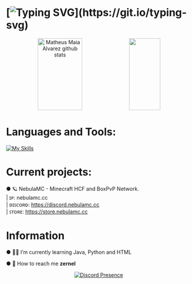 # [![Typing SVG](https://readme-typing-svg.herokuapp.com/?color=ffffff&size=35&center=true&vCenter=true&width=1000&lines=Hello,+my+name+is+Zernel.;)](https://git.io/typing-svg)

<div align="center">  
  <img width="49%" height="195px" src="https://github-readme-stats.vercel.app/api?username=Zernel09&show_icons=true&count_private=true&hide_border=true&title_color=7FFFD4&icon_color=7FFFD4&text_color=c9d1d9&bg_color=0d1117" alt="Matheus Maia Alvarez github stats" /> 
  <img width="41%" height="195px" src="https://github-readme-stats.vercel.app/api/top-langs/?username=Nowacho&layout=compact&hide_border=true&title_color=7FFFD4&text_color=7FFFD4&bg_color=0d1117" />
</div>

# Languages and Tools:
[![My Skills](https://skillicons.dev/icons?i=java,html,python,mongodb,redis,maven,idea)](https://skillicons.dev)

# Current projects:
<p>
● 🪐 NebulaMC - Minecraft HCF and BoxPvP Network. <br>
| ɪᴘ: nebulamc.cc <br>
| ᴅɪꜱᴄᴏʀᴅ: <a href="https://discord.nebulamc.cc"> https://discord.nebulamc.cc</a> <br>
| ꜱᴛᴏʀᴇ: <a href="https://store.nebulamc.cc"> https://store.nebulamc.cc</a>
</p>


# Information

● 👷‍♂️ I’m currently learning Java, Python and HTML

● 🧭 How to reach me **zernel**

<p align="center">
  <a href="https://discord.com/users/382345938779242499" target="_blank" rel="nofollow">
        <img src="https://lanyard.cnrad.dev/api/382345938779242499?&animated=true&borderRadius=30px&idleMessage=Nothing..." alt="Discord Presence" align="center">
    </a>
</p>
